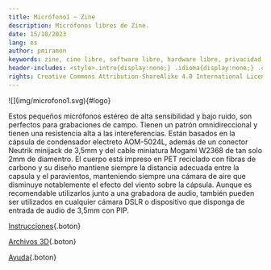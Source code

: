 ```yaml
---
title: Micrófono1 ~ Zine
description: Micrófonos libres de Zine.
date: 15/10/2023
lang: es
author: pmiramon
keywords: zine, cine libre, software libre, hardware libre, privacidad, tecnología libre, autonomia digital, magic lantern, coreboot, libreboot, thinkpad, EM272
header-includes: <style>.intro{display:none;} .idioma{display:none;} .cuerpo{max-width:95%;} @media only screen and (min-width:665px) {a.seleccion.microfono1::before{content:"➞ "; font-weight:bolder;}}</style>
rights: Creative Commons Attribution-ShareAlike 4.0 International License
---
```


<div class="presentacion">
![](img/microfono1.svg){#logo}

Estos pequeños micrófonos estéreo de alta sensibilidad y bajo ruido, son perfectos para grabaciones de campo. Tienen un patrón omnidireccional y tienen una resistencia alta a las intereferencias. Están basados en la cápsula de condensador electreto AOM-5024L, además de un conector Neutrik minijack de 3,5mm y del cable miniatura Mogami W2368 de tan solo 2mm de diamentro. El cuerpo está impreso en PET reciclado con fibras de carbono y su diseño mantiene siempre la distancia adecuada entre la capsula y el paravientos, manteniendo siempre una cámara de aire que disminuye notablemente el efecto del viento sobre la cápsula. Aunque es recomendable utilizarlos junto a una grabadora de audio, también pueden ser utilizados en cualquier cámara DSLR o dispositivo que disponga de entrada de audio de 3,5mm con PIP.
</div>

<div class="botonera">

[Instrucciones](#intro){.boton}

[Archivos 3D](3D/microfono.FCStd){.boton}

[Ayuda](#intro){.boton}

</div>

